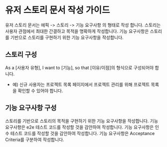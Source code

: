 # 유저 스토리 문서 작성 가이드
유저 스토리 문서는 에픽 -> 스토리 -> 기능 요구사항 의 형태로 작성 합니다.
스토리는 사용자 관점에서 최대한 간결하고 목적을 명확하게 작성합니다.
기능 요구사항은 스토리를 기반으로 스토리를 구현하기 위한 기능 요구사항을 작성합니다.

## 스토리 구성
As a [사용자 유형], I want to [기능], so that [이유/이점]의 형식으로 구성되어야 합니다.
- 예) 신규 사용자는 프로젝트 목록 페이지에서 프로젝트 관리를 위해 프로젝트 목록을 확인할 수 있어야 합니다.

## 기능 요구사항 구성
스토리를 기반으로 스토리의 목적을 구현하기 위한 기능 요구사항을 작성합니다.
기능 요구사항은 e2e 테스트 코드를 작성할 것을 감안하여 작성합니다.
기능 요구사항은 인수 테스트 코드를 작성할 것을 감안하여 작성합니다.
기능 요구사항은 Acceptance Criteria를 구분하여 작성합니다.